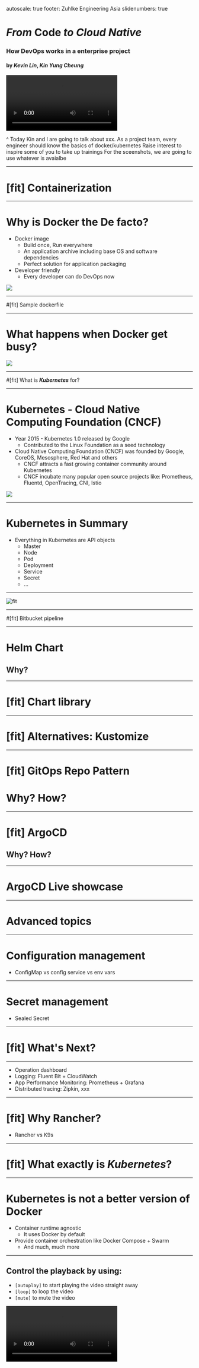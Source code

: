 autoscale: true
footer: Zuhlke Engineering Asia
slidenumbers: true

# _From_ Code _to_ **_Cloud Native_**

### How DevOps works in a enterprise project

#### by _**Kevin Lin**_, _**Kin Yung Cheung**_

![autoplay, loop](http://deckset-assets.s3-website-us-east-1.amazonaws.com/water.mov)

^ Today Kin and I are  going to talk about xxx. 
As a project team, every engineer should know the basics of docker/kubernetes
Raise interest to inspire some of you to take up trainings
For the sceenshots, we are going to use whatever is avaialbe 

---

# [fit] Containerization

---

# Why is Docker the De facto?
- Docker image
  - Build once, Run everywhere
  - An application archive including base OS and software dependencies
  - Perfect solution for application packaging
- Developer friendly
  - Every developer can do DevOps now

![](docker-logo.png)
  
---

#[fit]  Sample dockerfile

---

# What happens when Docker get busy?

![](docker-swarm.png)

---

#[fit] What is _**Kubernetes**_ for?

---

# Kubernetes - Cloud Native Computing Foundation (CNCF)
- Year 2015 - Kubernetes 1.0 released by Google
  - Contributed to the Linux Foundation as a seed technology
- Cloud Native Computing Foundation (CNCF) was founded by Google, CoreOS, Mesosphere, Red Hat and others
  - CNCF attracts a fast growing container community around Kubernetes
  - CNCF incubate many popular open source projects like: Prometheus, Fluentd, OpenTracing, CNI, Istio

![](kubernetes.png)

---

# Kubernetes in Summary
- Everything in Kubernetes are API objects
  - Master
  - Node
  - Pod
  - Deployment
  - Service
  - Secret
  - ...

---

![fit](kubernetes-objects.png)

---

#[fit]  Bitbucket pipeline

---

# Helm Chart
## Why?

---

# [fit] Chart library

---

# [fit] Alternatives: Kustomize

---

# [fit] GitOps Repo Pattern
# Why? How?

---

# [fit] ArgoCD
## Why? How?

---

# ArgoCD Live showcase

---

# Advanced topics

---

# Configuration management
- ConfigMap vs config service vs env vars

---

# Secret management
- Sealed Secret

---

# [fit] What's Next?

---

- Operation dashboard
- Logging: Fluent Bit + CloudWatch
- App Performance Monitoring: Prometheus + Grafana
- Distributed tracing: Zipkin, xxx

---

# [fit] Why Rancher?
- Rancher vs K9s

---

# [fit] What exactly is **_Kubernetes_**?

---

# Kubernetes is not a better version of Docker
- Container runtime agnostic
    - It uses Docker by default
- Provide container orchestration like Docker Compose + Swarm
    - And much, much more

---

## Control the playback by using:

* `[autoplay]` to start playing the video straight away
* `[loop]` to loop the video
* `[mute]` to mute the video


![right](http://deckset-assets.s3-website-us-east-1.amazonaws.com/water.mov)